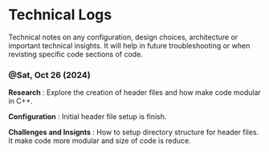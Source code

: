 # Technical Logs

Technical notes on any configuration, design choices, architecture or important technical insights. It will help in future troubleshooting or when revisting specific code sections of code.

### @Sat, Oct 26 (2024)

**Research** :
Explore the creation of header files and how make code modular in C++.

**Configuration** :
Initial header file setup is finish.

**Challenges and Insignts** :
How to setup directory structure for header files.
It make code more modular and size of code is reduce.
